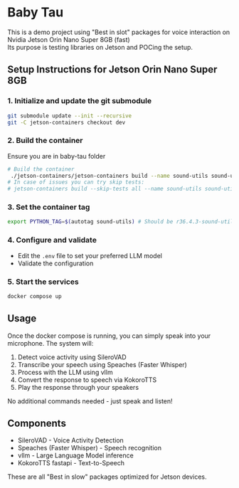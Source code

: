 # Baby Tau

This is a demo project using "Best in slot" packages for voice interaction on Nvidia Jetson Orin Nano Super 8GB (fast)   
Its purpose is testing libraries on Jetson and POCing the setup.

## Setup Instructions for Jetson Orin Nano Super 8GB

### 1. Initialize and update the git submodule
```bash
git submodule update --init --recursive
git -C jetson-containers checkout dev
```

### 2. Build the container
Ensure you are in baby-tau folder
```bash
# Build the container
 ./jetson-containers/jetson-containers build --name sound-utils sound-utils
# In case of issues you can try skip tests:
# jetson-containers build --skip-tests all --name sound-utils sound-utils
```

### 3. Set the container tag
```bash
export PYTHON_TAG=$(autotag sound-utils) # Should be r36.4.3-sound-utils, can find by docker images | grep sound
```

### 4. Configure and validate
- Edit the `.env` file to set your preferred LLM model
- Validate the configuration
  
### 5. Start the services
```bash
docker compose up
```

## Usage
Once the docker compose is running, you can simply speak into your microphone. The system will:
1. Detect voice activity using SileroVAD
2. Transcribe your speech using Speaches (Faster Whisper)
3. Process with the LLM using vllm
4. Convert the response to speech via KokoroTTS
5. Play the response through your speakers

No additional commands needed - just speak and listen!

## Components
- SileroVAD - Voice Activity Detection
- Speaches (Faster Whisper) - Speech recognition
- vllm - Large Language Model inference
- KokoroTTS fastapi - Text-to-Speech

These are all "Best in slow" packages optimized for Jetson devices.


